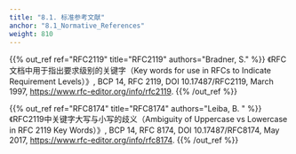 ```yaml
---
title: "8.1. 标准参考文献"
anchor: "8.1_Normative_References"
weight: 810
---
```


{{% out_ref
    ref="RFC2119"
    title="RFC2119"
    authors="Bradner, S." %}}
《RFC文档中用于指出要求级别的关键字（Key words for use in RFCs to Indicate Requirement Levels）》, BCP 14, RFC 2119, DOI 10.17487/RFC2119, March 1997, <https://www.rfc-editor.org/info/rfc2119>.
{{% /out_ref %}}

{{% out_ref
    ref="RFC8174"
    title="RFC8174"
    authors="Leiba, B. " %}}
《RFC2119中关键字大写与小写的歧义（Ambiguity of Uppercase vs Lowercase in RFC 2119 Key Words）》, BCP 14, RFC 8174, DOI 10.17487/RFC8174, May 2017, <https://www.rfc-editor.org/info/rfc8174>.
{{% /out_ref %}}